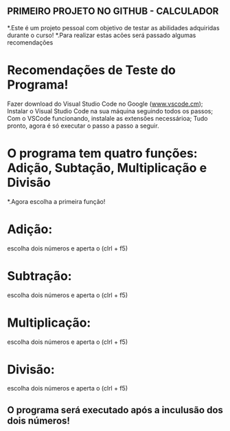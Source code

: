 ## PRIMEIRO PROJETO NO GITHUB - CALCULADOR
*.Este é um projeto pessoal com objetivo de testar as abilidades adquiridas durante o curso!
*.Para realizar estas acões será passado algumas recomendações

# Recomendações de Teste do Programa!
Fazer download do Visual Studio Code no Google (www.vscode.cm);
Instalar o Visual Studio Code na sua máquina seguindo todos os passos;
Com o VSCode funcionando, instalale as extensões necessárioa;
Tudo pronto, agora é só executar o passo a passo a seguir.

# O programa tem quatro funções: Adição, Subtação, Multiplicação e Divisão
*.Agora escolha a primeira função!

# Adição: 
escolha dois números e aperta o (clrl + f5)

# Subtração: 
escolha dois números e aperta o (clrl + f5)

# Multiplicação: 
escolha dois números e aperta o (clrl + f5)

# Divisão: 
escolha dois números e aperta o (clrl + f5)

## O programa será executado após a inculusão dos dois números!


